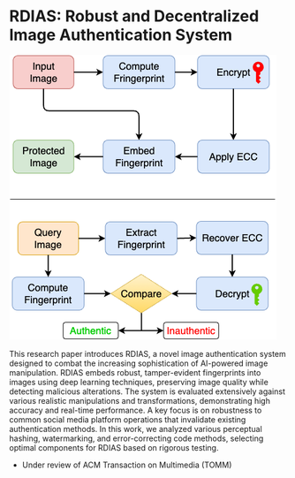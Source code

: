 # RDIAS: Robust and Decentralized Image Authentication System

![System Overview](https://github.com/Aliiiqbp/RDIAS/blob/main/ali-thesis-sys.png)


This research paper introduces RDIAS, a novel image authentication system designed to combat the increasing sophistication of AI-powered image manipulation. RDIAS embeds robust, tamper-evident fingerprints into images using deep learning techniques, preserving image quality while detecting malicious alterations. The system is evaluated extensively against various realistic manipulations and transformations, demonstrating high accuracy and real-time performance. A key focus is on robustness to common social media platform operations that invalidate existing authentication methods. In this work, we analyzed various perceptual hashing, watermarking, and error-correcting code methods, selecting optimal components for RDIAS based on rigorous testing.

* Under review of ACM Transaction on Multimedia (TOMM)
